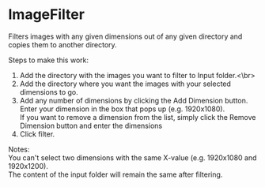 ImageFilter
===========

Filters images with any given dimensions out of any given directory and copies them to another directory.

Steps to make this work:   
1) Add the directory with the images you want to filter to Input folder.<\br>  
2) Add the directory where you want the images with your selected dimensions to go.  
3) Add any number of dimensions by clicking the Add Dimension button. Enter your dimension in the box that pops up (e.g. 1920x1080).  
If you want to remove a dimension from the list, simply click the Remove Dimension button and enter the dimensions
4) Click filter.  

Notes:   
You can't select two dimensions with the same X-value (e.g. 1920x1080 and 1920x1200).  
The content of the input folder will remain the same after filtering.  
